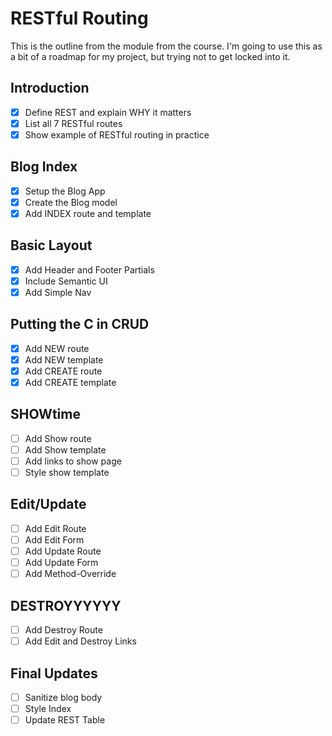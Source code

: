 # RESTful Routing

This is the outline from the module from the course. I'm going to use this as a bit of a roadmap for my project, but trying not to get locked into it.

## Introduction
- [x] Define REST and explain WHY it matters
- [x] List all 7 RESTful routes
- [x] Show example of RESTful routing in practice

## Blog Index
- [x] Setup the Blog App
- [x] Create the Blog model
- [x] Add INDEX route and template

## Basic Layout
- [x] Add Header and Footer Partials
- [x] Include Semantic UI
- [x] Add Simple Nav

## Putting the C in CRUD
- [x] Add NEW route
- [x] Add NEW template
- [x] Add CREATE route
- [x] Add CREATE template

## SHOWtime
- [ ] Add Show route
- [ ] Add Show template
- [ ] Add links to show page
- [ ] Style show template

## Edit/Update
- [ ] Add Edit Route
- [ ] Add Edit Form
- [ ] Add Update Route
- [ ] Add Update Form
- [ ] Add Method-Override

## DESTROYYYYYY
- [ ] Add Destroy Route
- [ ] Add Edit and Destroy Links

## Final Updates
- [ ] Sanitize blog body
- [ ] Style Index
- [ ] Update REST Table
